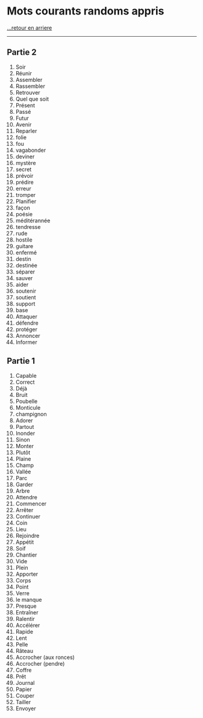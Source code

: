 # Mots courants randoms appris

[...retour en arriere](./menu.md)

---

## Partie 2

1. Soir
2. Réunir
3. Assembler
4. Rassembler
5. Retrouver
6. Quel que soit
7. Présent
8. Passé
9. Futur
10. Avenir
11. Reparler
12. folie
13. fou 
14. vagabonder
15. deviner
16. mystère
17. secret
18. prévoir 
19. prédire
20. erreur
21. tromper
22. Planifier
22. façon
23. poésie
24. méditérannée
25. tendresse
26. rude
27. hostile
28. guitare
27. enfermé
28. destin
29. destinée
30. séparer
31. sauver
32. aider
33. soutenir
34. soutient
33. support
34. base
35. Attaquer
36. défendre
37. protéger
38. Annoncer 
39. Informer

## Partie 1

1. Capable
2. Correct
3. Déjà
4. Bruit 
5. Poubelle
6. Monticule
7. champignon
8. Adorer
9. Partout
11. Inonder
12. Sinon
13. Monter
14. Plutôt
15. Plaine
16. Champ 
17. Vallée
18. Parc 
19. Garder
20. Arbre
21. Attendre 
22. Commencer 
23. Arrêter
24. Continuer 
25. Coin
26. Lieu 
27. Rejoindre 
28. Appétit 
29. Soif 
30. Chantier 
31. Vide
32. Plein 
33. Apporter 
34. Corps 
35. Point 
36. Verre 
37. le manque 
38. Presque 
39. Entraîner 
40. Ralentir 
41. Accélérer 
42. Rapide 
43. Lent 
44. Pelle
45. Râteau
46. Accrocher (aux ronces)
47. Accrocher (pendre)
48. Coffre
49. Prêt
50. Journal
51. Papier 
52. Couper 
53. Tailler 
54. Envoyer